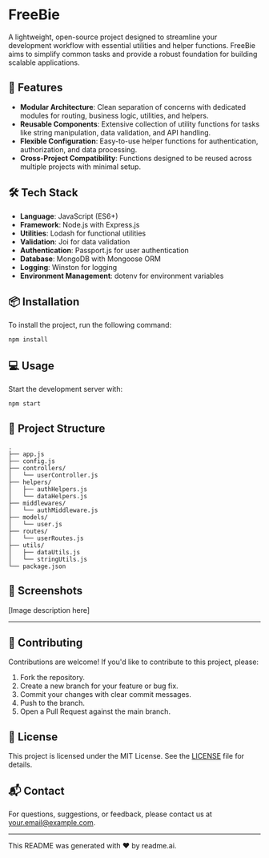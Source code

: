 

# FreeBie

A lightweight, open-source project designed to streamline your development workflow with essential utilities and helper functions. FreeBie aims to simplify common tasks and provide a robust foundation for building scalable applications.

## 🚀 Features

- **Modular Architecture**: Clean separation of concerns with dedicated modules for routing, business logic, utilities, and helpers.
- **Reusable Components**: Extensive collection of utility functions for tasks like string manipulation, data validation, and API handling.
- **Flexible Configuration**: Easy-to-use helper functions for authentication, authorization, and data processing.
- **Cross-Project Compatibility**: Functions designed to be reused across multiple projects with minimal setup.

## 🛠️ Tech Stack

- **Language**: JavaScript (ES6+)
- **Framework**: Node.js with Express.js
- **Utilities**: Lodash for functional utilities
- **Validation**: Joi for data validation
- **Authentication**: Passport.js for user authentication
- **Database**: MongoDB with Mongoose ORM
- **Logging**: Winston for logging
- **Environment Management**: dotenv for environment variables

## 📦 Installation

To install the project, run the following command:

```bash
npm install
```

## 💻 Usage

Start the development server with:

```bash
npm start
```

## 📂 Project Structure

```plaintext
.
├── app.js
├── config.js
├── controllers/
│   └── userController.js
├── helpers/
│   ├── authHelpers.js
│   └── dataHelpers.js
├── middlewares/
│   └── authMiddleware.js
├── models/
│   └── user.js
├── routes/
│   └── userRoutes.js
├── utils/
│   ├── dataUtils.js
│   └── stringUtils.js
└── package.json
```

## 📸 Screenshots

[Image description here]

---

## 🤝 Contributing

Contributions are welcome! If you'd like to contribute to this project, please:

1. Fork the repository.
2. Create a new branch for your feature or bug fix.
3. Commit your changes with clear commit messages.
4. Push to the branch.
5. Open a Pull Request against the main branch.

## 📝 License

This project is licensed under the MIT License. See the [LICENSE](LICENSE) file for details.

## 📬 Contact

For questions, suggestions, or feedback, please contact us at [your.email@example.com](mailto:your.email@example.com).

---

This README was generated with ❤️ by readme.ai.
